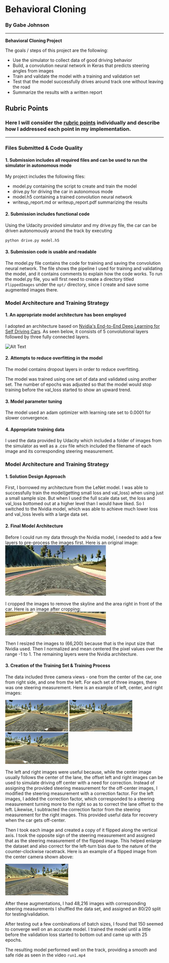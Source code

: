 # **Behavioral Cloning** 

### By Gabe Johnson


---

**Behavioral Cloning Project**

The goals / steps of this project are the following:
* Use the simulator to collect data of good driving behavior
* Build, a convolution neural network in Keras that predicts steering angles from images
* Train and validate the model with a training and validation set
* Test that the model successfully drives around track one without leaving the road
* Summarize the results with a written report



[//]: # (Image References)

[image1]: ./TestImages/precrop.jpg "Center Image"
[image2]: ./TestImages/postcrop.jpg "Cropped Image"
[image3]: ./examples/placeholder_small.png "Recovery Image"
[image4]: ./examples/placeholder_small.png "Recovery Image"
[image5]: ./examples/placeholder_small.png "Recovery Image"
[image6]: ./examples/placeholder_small.png "Normal Image"
[image7]: ./examples/placeholder_small.png "Flipped Image"

## Rubric Points
### Here I will consider the [rubric points](https://review.udacity.com/#!/rubrics/432/view) individually and describe how I addressed each point in my implementation.  

---
### Files Submitted & Code Quality

#### 1. Submission includes all required files and can be used to run the simulator in autonomous mode

My project includes the following files:
* model.py containing the script to create and train the model
* drive.py for driving the car in autonomous mode
* model.h5 containing a trained convolution neural network 
* writeup_report.md or writeup_report.pdf summarizing the results

#### 2. Submission includes functional code
Using the Udacity provided simulator and my drive.py file, the car can be driven autonomously around the track by executing 
```sh
python drive.py model.h5
```

#### 3. Submission code is usable and readable

The model.py file contains the code for training and saving the convolution neural network. The file shows the pipeline I used for training and validating the model, and it contains comments to explain how the code works.  To run the model.py file, you will first need to create a directory titled `FlippedImages` under the `opt/` directory, since I create and save some augmented images there.

### Model Architecture and Training Strategy

#### 1. An appropriate model architecture has been employed

I adopted an architecture based on [Nvidia's End-to-End Deep Learning for Self Driving Cars](https://developer.nvidia.com/blog/deep-learning-self-driving-cars/).  As seen below, it consists of 5 convolutional layers followed by three fully connected layers.

![Alt Text](https://developer.nvidia.com/blog/parallelforall/wp-content/uploads/2016/08/cnn-architecture-624x890.png)

#### 2. Attempts to reduce overfitting in the model

The model contains dropout layers in order to reduce overfitting.

The model was trained using one set of data and validated using another set.  The number of epochs was adjusted so that the model would stop training before the val_loss started to show an upward trend.

#### 3. Model parameter tuning

The model used an adam optimizer with learning rate set to 0.0001 for slower convergence.

#### 4. Appropriate training data

I used the data provided by Udacity which included a folder of images from the simulator as well as a .csv file which included the filename of each image and its corresponding steering measurement.

### Model Architecture and Training Strategy

#### 1. Solution Design Approach

First, I borrowed my architecture from the LeNet model.  I was able to successfully train the model(getting small loss and val_loss) when using just a small sample size.  But when I used the full scale data set, the loss and val_loss bottomed out at a higher level than I would have liked.  So I switched to the Nvidia model, which was able to achieve much lower loss and val_loss levels with a large data set.

#### 2. Final Model Architecture

Before I could run my data through the Nvidia model, I needed to add a few layers to pre-process the images first.  Here is an original image:
![alt text][image1]


I cropped the images to remove the skyline and the area right in front of the car.  Here is an image after cropping:
![alt text][image2]

Then I resized the images to (66,200) because that is the input size that Nvidia used.  Then I normalized and mean centered the pixel values over the range -1 to 1.  The remaining layers were the Nvidia architecture.

#### 3. Creation of the Training Set & Training Process

The data included three camera views - one from the center of the car, one from right side, and one from the left.  For each set of three images, there was one steering measurement.  Here is an example of left, center, and right images:

<img src = "./TestImages/left.jpg" alt="drawing" width="200"/> <img src = "./TestImages/center.jpg" alt="drawing" width="200"/> <img src = "./TestImages/right.jpg" alt="drawing" width="200"/>

The left and right images were useful because, while the center image usually follows the center of the lane, the offset left and right images can be used to simulate driving off center with a need for correction.  Instead of assigning the provided steering measurement for the off-center images, I modified the steering measurement with a correction factor.  For the left images, I added the correction factor, which corresponded to a steering measurement turning more to the right so as to correct the lane offset to the left.  Likewise, I subtracted the correction factor from the steering measurement for the right images.  This provided useful data for recovery when the car gets off-center.  

Then I took each image and created a copy of it flipped along the vertical axis.  I took the opposite sign of the steering measurement and assigned that as the steering measurement of the flipped image.  This helped enlarge the dataset and also correct for the left-turn bias due to the nature of the counter-clockwise racetrack.  Here is an example of a flipped image from the center camera shown above:

<img src = "./TestImages/flipped_center.jpg" alt="drawing" width="200"/>

After these augmentations, I had 48,216 images with corresponding steering measurements
I shuffled the data set, and assigned an 80/20 split for testing/validation. 

After testing out a few combinations of batch sizes, I found that 150 seemed to converge well on an accurate model.  I trained the model until a little before the validation loss started to bottom out and came up with 25 epochs.

The resulting model performed well on the track, providing a smooth and safe ride as seen in the video `run1.mp4`
